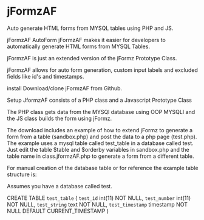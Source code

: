 # jFormzAF
Auto generate HTML forms from MYSQL tables using PHP and JS.

jFormzAF AutoForm
jFormzAF makes it easier for developers to automatically generate HTML forms from MYSQL Tables.

jFormzAF is just an extended version of the jFormz Prototype Class.

jFormzAF allows for auto form generation, custom input labels and excluded fields like id's and timestamps.

install
Download/clone jFormzAF from Github.

Setup
JformzAF consists of a PHP class and a Javascript Prototype Class

The PHP class gets data from the MYSQl database using OOP MYSQLI and the JS class builds the form using jFormz.

The download includes an example of how to extend jFormz to generate a form from a table (sandbox.php) and post the data to a php page (test.php). The example uses a mysql table called test_table in a database called test. Just edit the table $table and $orderby variables in sandbox.php and the table name in class.jformzAF.php to generate a form from a different table.

For manual creation of the database table or for reference the example table structure is:

Assumes you have a database called test.

CREATE TABLE `test_table` (
  `test_id` int(11) NOT NULL,
  `test_number` int(11) NOT NULL,
  `test_string` text NOT NULL,
  `test_timestamp` timestamp NOT NULL DEFAULT CURRENT_TIMESTAMP
)  
   
